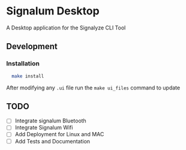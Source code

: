 # Signalum Desktop

A Desktop application for the Signalyze CLI Tool

## Development

### Installation

```bash
  make install
```

After modifying any `.ui` file run the `make ui_files` command to update



## TODO
- [ ] Integrate signalum Bluetooth
- [ ] Integrate Signalum Wifi
- [ ] Add Deployment for Linux and MAC
- [ ] Add Tests and Documentation
